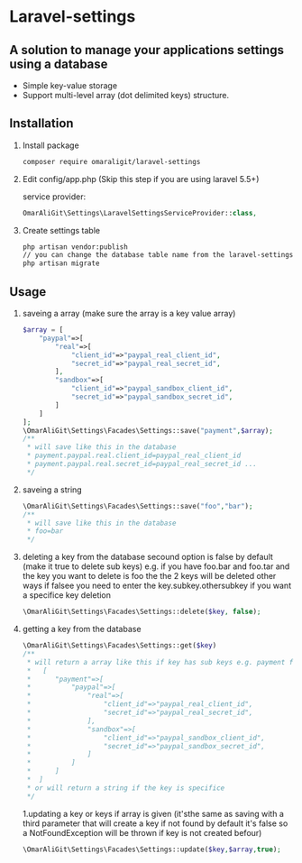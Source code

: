 # Laravel-settings

## A solution to manage your applications settings using a database

 * Simple key-value storage
 * Support multi-level array (dot delimited keys) structure.


## Installation

1. Install package

    ```bash
    composer require omaraligit/laravel-settings
    ```

1. Edit config/app.php (Skip this step if you are using laravel 5.5+)

    service provider:

    ```php
    OmarAliGit\Settings\LaravelSettingsServiceProvider::class,
    ```


1. Create settings table

    ```bash
    php artisan vendor:publish
    // you can change the database table name from the laravel-settings.php config file
    php artisan migrate
    ```

## Usage
1. saveing a array (make sure the array is a key value array)
    ```php
    $array = [
        "paypal"=>[
            "real"=>[
                "client_id"=>"paypal_real_client_id",
                "secret_id"=>"paypal_real_secret_id",
            ],
            "sandbox"=>[
                "client_id"=>"paypal_sandbox_client_id",
                "secret_id"=>"paypal_sandbox_secret_id",
            ]
        ]
    ];
    \OmarAliGit\Settings\Facades\Settings::save("payment",$array);
    /**
     * will save like this in the database 
     * payment.paypal.real.client_id=paypal_real_client_id
     * payment.paypal.real.secret_id=paypal_real_secret_id ...
     */
    ```

1. saveing a string
    ```php
    \OmarAliGit\Settings\Facades\Settings::save("foo","bar");
    /**
     * will save like this in the database 
     * foo=bar
     */
    ```
1. deleting a key from the database secound option is false by default (make it true to delete sub keys) e.g. if you have foo.bar and foo.tar and the key you want to delete is foo the the 2 keys will be deleted other ways if falsee you need to enter the key.subkey.othersubkey if you want a specifice key deletion 
    ```php
    \OmarAliGit\Settings\Facades\Settings::delete($key, false);
    ```
1. getting a key from the database
    ```php
    \OmarAliGit\Settings\Facades\Settings::get($key)
    /**
     * will return a array like this if key has sub keys e.g. payment from erlier
     *   [
     *      "payment"=>[
     *          "paypal"=>[
     *              "real"=>[
     *                  "client_id"=>"paypal_real_client_id",
     *                  "secret_id"=>"paypal_real_secret_id",
     *              ],
     *              "sandbox"=>[
     *                  "client_id"=>"paypal_sandbox_client_id",
     *                  "secret_id"=>"paypal_sandbox_secret_id",
     *              ]
     *          ]
     *      ]
     *  ]
     * or will return a string if the key is specifice
     */
    ```
    1.updating a key or keys if array is given (it'sthe same as saving with a third parameter that will create a key if not found by default it's false so a NotFoundException will be thrown if key is not created befour)
    ```php
    \OmarAliGit\Settings\Facades\Settings::update($key,$array,true);
    ```
    
    